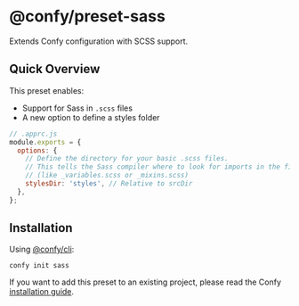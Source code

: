# @confy/preset-sass

Extends Confy configuration with SCSS support.

## Quick Overview

This preset enables:

- Support for Sass in `.scss` files
- A new option to define a styles folder

```js
// .apprc.js
module.exports = {
  options: {
    // Define the directory for your basic .scss files.
    // This tells the Sass compiler where to look for imports in the first place.
    // (like _variables.scss or _mixins.scss)
    stylesDir: 'styles', // Relative to srcDir
  },
};
```

## Installation

Using [@confy/cli](./packages/cli):

```
confy init sass
```

If you want to add this preset to an existing project, please read the Confy [installation guide](https://github.com/coldi/confy).
